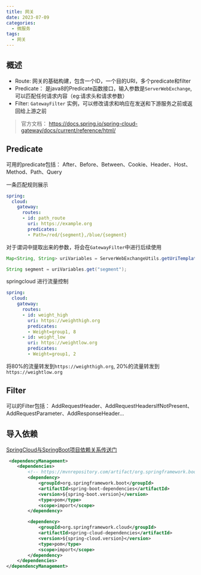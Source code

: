 ```yaml
---
title: 网关
date: 2023-07-09
categories:
  - 微服务
tags:
  - 网关
---
```


## 概述
* Route: 网关的基础构建，包含一个ID，一个目的URI，多个predicate和filter
* Predicate： 是java8的Predicate函数接口，输入参数是`ServerWebExchange`, 可以匹配任何请求内容（eg:请求头和请求参数）
* Filter: `GatewayFilter` 实例，可以修改请求和响应在发送和下游服务之前或返回给上游之前

> 官方文档：  https://docs.spring.io/spring-cloud-gateway/docs/current/reference/html/


## Predicate
可用的predicate包括： After、Before、Between、Cookie、Header、Host、Method、Path、Query

一条匹配规则展示

```yaml
spring:
  cloud:
    gateway:
      routes:
      - id: path_route
        uri: https://example.org
        predicates:
        - Path=/red/{segment},/blue/{segment}
```

对于谓词中提取出来的参数，将会在`GatewayFilter`中进行后续使用

```java
Map<String, String> uriVariables = ServerWebExchangeUtils.getUriTemplateVariables(exchange);

String segment = uriVariables.get("segment");
```

springcloud 进行流量控制

```yaml
spring:
  cloud:
    gateway:
      routes:
      - id: weight_high
        uri: https://weighthigh.org
        predicates:
        - Weight=group1, 8
      - id: weight_low
        uri: https://weightlow.org
        predicates:
        - Weight=group1, 2
```

将80%的流量转发到`https://weighthigh.org`, 20%的流量转发到`https://weightlow.org`


## Filter
可以的Filter包括： AddRequestHeader、AddRequestHeadersIfNotPresent、AddRequestParameter、AddResponseHeader...


## 导入依赖

[SpringCloud与SpringBoot项目依赖关系传送门](https://spring.io/projects/spring-cloud)

```xml
 <dependencyManagement>
    <dependencies>
        <!-- https://mvnrepository.com/artifact/org.springframework.boot/spring-boot-dependencies -->
        <dependency>
            <groupId>org.springframework.boot</groupId>
            <artifactId>spring-boot-dependencies</artifactId>
            <version>${spring-boot.version}</version>
            <type>pom</type>
            <scope>import</scope>
        </dependency>

        <dependency>
            <groupId>org.springframework.cloud</groupId>
            <artifactId>spring-cloud-dependencies</artifactId>
            <version>${spring-cloud.version}</version>
            <type>pom</type>
            <scope>import</scope>
        </dependency>
    </dependencies>
</dependencyManagement>
```

